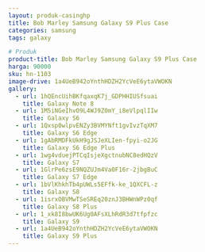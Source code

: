```yaml
---
layout: produk-casinghp
title: Bob Marley Samsung Galaxy S9 Plus Case
categories: samsung
tags: galaxy

# Produk
product-title: Bob Marley Samsung Galaxy S9 Plus Case
harga: 90000
sku: hn-1103
image-drive: 1a4UeB942oYnthHDZH2YcVeE6ytaVWOKN
gallery:
  - url: 1hQEncUihBKfqaxqK7j_GDPHHIUSfsuai
    title: Galaxy Note 8
  - url: 1M5iNGeIhvO9L4WJ9Z0mY_i8eVlpqlIIw
    title: Galaxy S6
  - url: 1Qxsp0wlpvENZy3BVMYNft1gvIvzTqXM7
    title: Galaxy S6 Edge
  - url: 1gAbRMDFkUkH9gJSJeXLIen-fpyi-o2JG
    title: Galaxy S6 Edge Plus
  - url: 1wg4vduejPTCqIsjeXgctnubNC8edHQzV
    title: Galaxy S7
  - url: 1GlrPe6zsE9NQZUJm4Va0F16r-2jbgBuC
    title: Galaxy S7 Edge
  - url: 1bVlKhkhTb4pUWLs5EFfk-ke_1QXCFL-z
    title: Galaxy S8
  - url: 1isrxOBVMwTSeSREq20znJ3BHWnWPz0qf
    title: Galaxy S8 Plus
  - url: 1_xk8I8bwUK6Ug0AFsXLhRdR3d7tfpfzc
    title: Galaxy S9
  - url: 1a4UeB942oYnthHDZH2YcVeE6ytaVWOKN
    title: Galaxy S9 Plus
---
```

